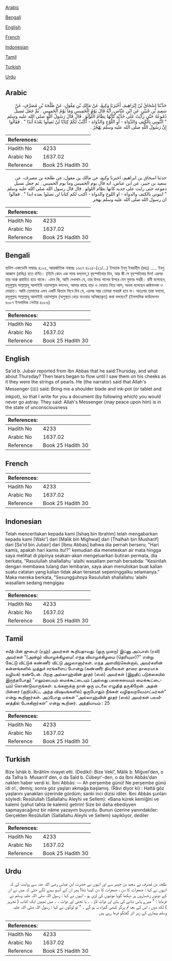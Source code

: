 [Arabic](#arabic)

[Bengali](#bengali)

[English](#english)

[French](#french)

[Indonesian](#indonesian)

[Tamil](#tamil)

[Turkish](#turkish)

[Urdu](#urdu)

## Arabic


<div dir="rtl" lang="ar" style={{fontSize:'larger',backgroundColor:'#f8f9fa',padding:20}}>
حَدَّثَنَا إِسْحَاقُ بْنُ إِبْرَاهِيمَ، أَخْبَرَنَا وَكِيعٌ، عَنْ مَالِكِ بْنِ مِغْوَلٍ، عَنْ طَلْحَةَ بْنِ مُصَرِّفٍ، عَنْ سَعِيدِ بْنِ جُبَيْرٍ، عَنِ ابْنِ عَبَّاسٍ، أَنَّهُ قَالَ يَوْمُ الْخَمِيسِ وَمَا يَوْمُ الْخَمِيسِ ‏.‏ ثُمَّ جَعَلَ تَسِيلُ دُمُوعُهُ حَتَّى رَأَيْتُ عَلَى خَدَّيْهِ كَأَنَّهَا نِظَامُ اللُّؤْلُؤِ ‏.‏ قَالَ قَالَ رَسُولُ اللَّهِ صلى الله عليه وسلم ‏ "‏ ائْتُونِي بِالْكَتِفِ وَالدَّوَاةِ - أَوِ اللَّوْحِ وَالدَّوَاةِ - أَكْتُبْ لَكُمْ كِتَابًا لَنْ تَضِلُّوا بَعْدَهُ أَبَدًا ‏"‏ ‏.‏ فَقَالُوا إِنَّ رَسُولَ اللَّهِ صلى الله عليه وسلم يَهْجُرُ ‏.‏
</div>
<div style={{backgroundColor:'#f8f9fa',padding:20, marginBottom: 10}}><table> <thead> <tr> <th>References:</th> <th></th> </tr> </thead> <tbody><tr><td>Hadith No</td><td>4233</td></tr><tr><td>Arabic No</td><td>1637.02</td></tr><tr><td>Reference</td><td>Book 25 Hadith 30</td></tr></tbody></table></div>


<div dir="rtl" lang="ar" style={{fontSize:'larger',backgroundColor:'#f8f9fa',padding:20}}>
حدثنا اسحاق بن ابراهيم، اخبرنا وكيع، عن مالك بن مغول، عن طلحة بن مصرف، عن سعيد بن جبير، عن ابن عباس، انه قال يوم الخميس وما يوم الخميس . ثم جعل تسيل دموعه حتى رايت على خديه كانها نظام اللولو . قال قال رسول الله صلى الله عليه وسلم " ايتوني بالكتف والدواة - او اللوح والدواة - اكتب لكم كتابا لن تضلوا بعده ابدا " . فقالوا ان رسول الله صلى الله عليه وسلم يهجر
</div>
<div style={{backgroundColor:'#f8f9fa',padding:20, marginBottom: 10}}><table> <thead> <tr> <th>References:</th> <th></th> </tr> </thead> <tbody><tr><td>Hadith No</td><td>4233</td></tr><tr><td>Arabic No</td><td>1637.02</td></tr><tr><td>Reference</td><td>Book 25 Hadith 30</td></tr></tbody></table></div>

## Bengali


<div dir="ltr" lang="bn" style={{fontSize:'larger',backgroundColor:'#f8f9fa',padding:20}}>
হাদিস একাডেমি নাম্বারঃ ৪১২৫, আন্তর্জাতিক নাম্বারঃ ১৬৩৭ ৪১২৫-(২১/...) ইসহাক ইবনু ইবরাহীম (রহঃ) ..... ইবনু আব্বাস (রাযিঃ) হতে বর্ণিত। (তিনি কোন এক সময় বললেন,) বৃহস্পতিবার দিন, আর কী সে বৃহস্পতিবার দিন! এরপর তার অশ্রু প্রবাহিত হতে থাকে। এমন কি, আমি দেখলাম যে, তার উভয় গালের উপরে যেন মুক্তার লহরী। রাবী বলেছেন, রসূলুল্লাহ সাল্লাল্লাহু আলাইহি ওয়াসাল্লাম বললেন, আমার কাছে হাড় ও দোয়াত নিয়ে আস, অথবা বলেছেন কাষ্ঠফলক ও দোয়াত। আমি তোমাদের এমন একটি কিতাব লিখে দিব যে, এরপর আর তোমরা পথভ্রষ্ট হবে না। অতঃপর তারা বললো, রসূলুল্লাহ সাল্লাল্লাহু আলাইহি ওয়াসাল্লাম (অসুস্থতা বেড়ে যাওয়ায় অনিচ্ছাকৃত) কথা বলছেন? (ইসলামিক ফাউন্ডেশন ৪০৮৭ ইসলামিক সেন্টার ৪০৮৬)
</div>
<div style={{backgroundColor:'#f8f9fa',padding:20, marginBottom: 10}}><table> <thead> <tr> <th>References:</th> <th></th> </tr> </thead> <tbody><tr><td>Hadith No</td><td>4233</td></tr><tr><td>Arabic No</td><td>1637.02</td></tr><tr><td>Reference</td><td>Book 25 Hadith 30</td></tr></tbody></table></div>

## English


<div dir="ltr" lang="en" style={{fontSize:'larger',backgroundColor:'#f8f9fa',padding:20}}>
Sa'id b. Jubair reported from Ibn Abbas that he said:Thursday, and what about Thursday? Then tears began to flow until I saw them on his cheeks as it they were the strings of pearls. He (the narrator) said that Allah's Messenger (ﷺ) said: Bring me a shoulder blade and ink-pot (or tablet and inkpot), so that I write for you a document (by following which) you would never go astray. They said: Allah's Messenger (may peace upon him) is in the state of unconsciousness
</div>
<div style={{backgroundColor:'#f8f9fa',padding:20, marginBottom: 10}}><table> <thead> <tr> <th>References:</th> <th></th> </tr> </thead> <tbody><tr><td>Hadith No</td><td>4233</td></tr><tr><td>Arabic No</td><td>1637.02</td></tr><tr><td>Reference</td><td>Book 25 Hadith 30</td></tr></tbody></table></div>

## French


<div dir="ltr" lang="fr" style={{fontSize:'larger',backgroundColor:'#f8f9fa',padding:20}}>

</div>
<div style={{backgroundColor:'#f8f9fa',padding:20, marginBottom: 10}}><table> <thead> <tr> <th>References:</th> <th></th> </tr> </thead> <tbody><tr><td>Hadith No</td><td>4233</td></tr><tr><td>Arabic No</td><td>1637.02</td></tr><tr><td>Reference</td><td>Book 25 Hadith 30</td></tr></tbody></table></div>

## Indonesian


<div dir="ltr" lang="id" style={{fontSize:'larger',backgroundColor:'#f8f9fa',padding:20}}>
Telah menceritakan kepada kami [Ishaq bin Ibrahim] telah mengabarkan kepada kami [Waki'] dari [Malik bin Mighwal] dari [Thalhah bin Musharif] dari [Sa'id bin Jubair] dari [Ibnu Abbas] bahwa dia pernah berseru, "Hari kamis, apakah hari kamis itu!?" kemudian dia meneteskan air mata hingga saya melihat di pipinya seakan-akan mengeluarkan butiran permata, dia berkata, "Rasulullah shallallahu 'alaihi wasallam pernah bersabda: "Kesinilah dengan membawa tulang dan lembaran, saya akan menuliskan buat kalian suatu catatan yang kalian tidak akan tersesat sepeninggalku selamanya." Maka mereka berkata, "Sesungguhnya Rasulullah shallallahu 'alaihi wasallam sedang mengigau
</div>
<div style={{backgroundColor:'#f8f9fa',padding:20, marginBottom: 10}}><table> <thead> <tr> <th>References:</th> <th></th> </tr> </thead> <tbody><tr><td>Hadith No</td><td>4233</td></tr><tr><td>Arabic No</td><td>1637.02</td></tr><tr><td>Reference</td><td>Book 25 Hadith 30</td></tr></tbody></table></div>

## Tamil


<div dir="ltr" lang="ta" style={{fontSize:'larger',backgroundColor:'#f8f9fa',padding:20}}>
சயீத் பின் ஜுபைர் (ரஹ்) அவர்கள் கூறியதாவது: (ஒரு முறை) இப்னு அப்பாஸ் (ரலி) அவர்கள் "(அன்று) வியாழக்கிழமை! எந்த வியாழக்கிழமை (தெரியுமா)?" என்று கேட்டு விட்டுக் கண்ணீர் விட்டு அழலானார்கள். எந்த அளவிற்கென்றால், அவர்களின் கன்னங்களில் முத்துச் சரங்களைப் போன்று (கண்ணீர் திவலைகள் தாரை தாரையாக வழியக்) கண்டேன். பிறகு அல்லாஹ்வின் தூதர் (ஸல்) அவர்கள் (இறுதிப் படுக்கையில் இருந்தபோது) "எலும்பையும் மைக்கூட்டையும் (அல்லது பலகையையும் மைக்கூட்டையும்) கொண்டுவாருங்கள். உங்களுக்கு நான் ஒரு மடலை எழுதித் தருகிறேன். அதன் பின்னர் (குறிப்பிட்ட அந்த விஷயங்களில்) ஒருபோதும் நீங்கள் வழிதவறவேமாட்டீர்கள்" என்று கூறினார்கள். அப்போது மக்கள் "அல்லாஹ்வின் தூதர் (ஸல்) அவர்கள் பலவீனத்தில் பேசுகிறார்கள்" என்று கூறினர். அத்தியாயம் : 25
</div>
<div style={{backgroundColor:'#f8f9fa',padding:20, marginBottom: 10}}><table> <thead> <tr> <th>References:</th> <th></th> </tr> </thead> <tbody><tr><td>Hadith No</td><td>4233</td></tr><tr><td>Arabic No</td><td>1637.02</td></tr><tr><td>Reference</td><td>Book 25 Hadith 30</td></tr></tbody></table></div>

## Turkish


<div dir="ltr" lang="tr" style={{fontSize:'larger',backgroundColor:'#f8f9fa',padding:20}}>
Bize İshâk b. İbrâhîm rivayet etti. (Dediki): Bize Vekî', Mâlik b. Miğvel'den, o da Talha b. Musarrif den, o da Saîd b. Cübeyr'-den, o da İbni Abbâs'dan naklen haber verdi ki. İbni Abbâs: — Ah perşembe günü! Ne perşembe günü idi o!., demiş; sonra göz yaşları akmağa başlamış. (Râvi diyor ki) : Hattâ göz yaşlarını yanakları üzerinde gördüm; sanki inci dizisi idiler. İbni Abbâs şunları söyledi: Resûlullah (Sallallahu Aleyhi ve Sellem): «Bana kürek kemiğini ve kalemi (yahut tahta ile kalemi) getirin! Size bir daha ebediyyen sapmayacağınız bir nâme yazayım buyurdu. Bunun üzerine yanındakiler: Gerçekten Resûlullah (Sallallahu Aleyhi ve Sellem) sayıklıyor, dediler
</div>
<div style={{backgroundColor:'#f8f9fa',padding:20, marginBottom: 10}}><table> <thead> <tr> <th>References:</th> <th></th> </tr> </thead> <tbody><tr><td>Hadith No</td><td>4233</td></tr><tr><td>Arabic No</td><td>1637.02</td></tr><tr><td>Reference</td><td>Book 25 Hadith 30</td></tr></tbody></table></div>

## Urdu


<div dir="rtl" lang="ur" style={{fontSize:'larger',backgroundColor:'#f8f9fa',padding:20}}>
طلحہ بن مُصرف نے سعید بن جبیر سے اور انہوں نے حضرت ابن عباس رضی اللہ عنہ سے روایت کی کہ انہوں نے کہا : جمعرات کا دن ، جمعرات کا دن کیسا تھا! پھر ان کے آنسو بہنے لگے حتی کہ میں نے ان کے دونوں رخساروں پر دیکھا گویا موتیوں کی لڑی ہو ، انہوں نے کہا : رسول اللہ صلی اللہ علیہ وسلم نے فرمایا : " میرے پاس شانے کی ہڈی اور دوات لاؤ ۔ ۔ یا تختی اور دوات ۔ ۔ میں تمہیں ایک کتاب ( تحریر ) لکھ دوں ، اس کے بعد تم ہرگز کبھی گمراہ نہ ہو گے ۔ " تو لوگوں نے کہا : رسول اللہ صلی اللہ علیہ وسلم بیماری کے زیر اثر گفتگو فرما رہے ہیں
</div>
<div style={{backgroundColor:'#f8f9fa',padding:20, marginBottom: 10}}><table> <thead> <tr> <th>References:</th> <th></th> </tr> </thead> <tbody><tr><td>Hadith No</td><td>4233</td></tr><tr><td>Arabic No</td><td>1637.02</td></tr><tr><td>Reference</td><td>Book 25 Hadith 30</td></tr></tbody></table></div>
